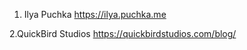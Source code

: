 1. Ilya Puchka
    https://ilya.puchka.me
    
2.QuickBird Studios
    https://quickbirdstudios.com/blog/
